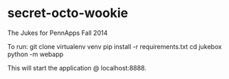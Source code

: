 secret-octo-wookie
==================

The Jukes for PennApps Fall 2014

To run:
git clone
virtualenv venv
pip install -r requirements.txt
cd jukebox
python -m webapp

This will start the application @ localhost:8888.
